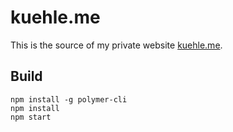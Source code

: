 # kuehle.me

This is the source of my private website [kuehle.me](https://kuehle.me).

## Build

```
npm install -g polymer-cli
npm install
npm start
```
